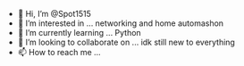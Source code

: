 - 👋 Hi, I’m @Spot1515
- 👀 I’m interested in ... networking and home automashon
- 🌱 I’m currently learning ... Python
- 💞️ I’m looking to collaborate on ... idk still new to everything
- 📫 How to reach me ...


<!---
Spot1515/Spot1515 is a ✨ special ✨ repository because its `README.md` (this file) appears on your GitHub profile.
You can click the Preview link to take a look at your changes.
--->
